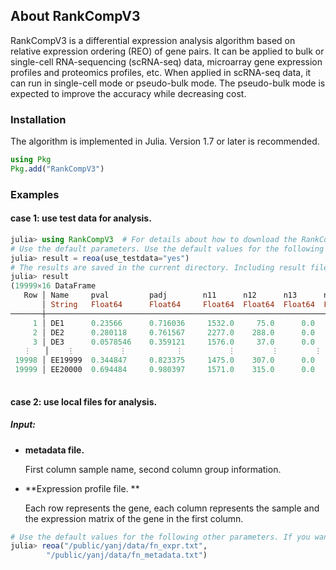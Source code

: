 ## About RankCompV3 

RankCompV3 is a differential expression analysis algorithm based on relative expression ordering (REO) of gene pairs. It can be applied to bulk or single-cell RNA-sequencing (scRNA-seq) data, microarray gene expression profiles and proteomics profiles, etc. When applied in scRNA-seq data, it can run in single-cell mode or pseudo-bulk mode. The pseudo-bulk mode is expected to improve the accuracy while decreasing cost. 

### Installation

The algorithm is implemented in Julia. Version 1.7 or later is recommended.

```julia
using Pkg
Pkg.add("RankCompV3")
```

### Examples

#### case 1: use test data for analysis. 

```julia
julia> using RankCompV3  # For details about how to download the RankCompV3 package, see 4.
# Use the default parameters. Use the default values for the following other parameters. If you need to modify the parameters, add them directly.
julia> result = reoa(use_testdata="yes")
# The results are saved in the current directory. Including result file, ctrl and treat group expression profile file, as well as pval, padj, 3 x 3 associative table parameters, Δ1, Δ2, se, z1 distribution, etc
julia> result
(19999×16 DataFrame
   Row │ Name     pval         padj        n11      n12      n13      n21      n22      n23      n31      n32      n33      Δ1           Δ2          se         z1
       │ String   Float64      Float64     Float64  Float64  Float64  Float64  Float64  Float64  Float64  Float64  Float64  Float64      Float64     Float64    Float64
───────┼────────────────────────────────────────────────────────────────────────────────────────────────────────────────────────────────────────────────────────────────────
     1 │ DE1      0.23566      0.716036     1532.0     75.0      0.0   1220.0  11010.0    602.0     16.0   2933.0   1674.0   1.91208      1.81954    0.0393608    48.5783
     2 │ DE2      0.280118     0.761567     2277.0    288.0      0.0    965.0  11514.0    372.0     20.0   2615.0   1011.0   1.74141      1.70287    0.0405313    42.9647
     3 │ DE3      0.0578546    0.359121     1576.0     37.0      0.0   1376.0   8716.0    293.0    113.0   5211.0   1740.0   3.05828      3.02011    0.0437133    69.9623
   ⋮   │    ⋮          ⋮           ⋮          ⋮        ⋮        ⋮        ⋮        ⋮        ⋮        ⋮        ⋮        ⋮          ⋮           ⋮           ⋮           ⋮
 19998 │ EE19999  0.344847     0.823375     1475.0    307.0      0.0   1756.0  15356.0    128.0      0.0     38.0      2.0   1.52307      1.41599    0.0525798    28.9668
 19999 │ EE20000  0.694484     0.980397     1571.0    315.0      0.0    979.0  15555.0    362.0      1.0    225.0     54.0   0.63329      0.577392   0.0481845    13.143
                                                                                                                                             19965 rows omitted, 19999×16
```

#### case 2: use local files for analysis. 

##### Input: 

- **metadata file.**

  First column sample name, second column group information.

- **Expression profile file. **

  Each row represents the gene, each column represents the sample and the expression matrix of the gene in the first column.

```julia
# Use the default values for the following other parameters. If you want to modify the parameters, add them directly.
julia> reoa("/public/yanj/data/fn_expr.txt",
		"/public/yanj/data/fn_metadata.txt")
```
